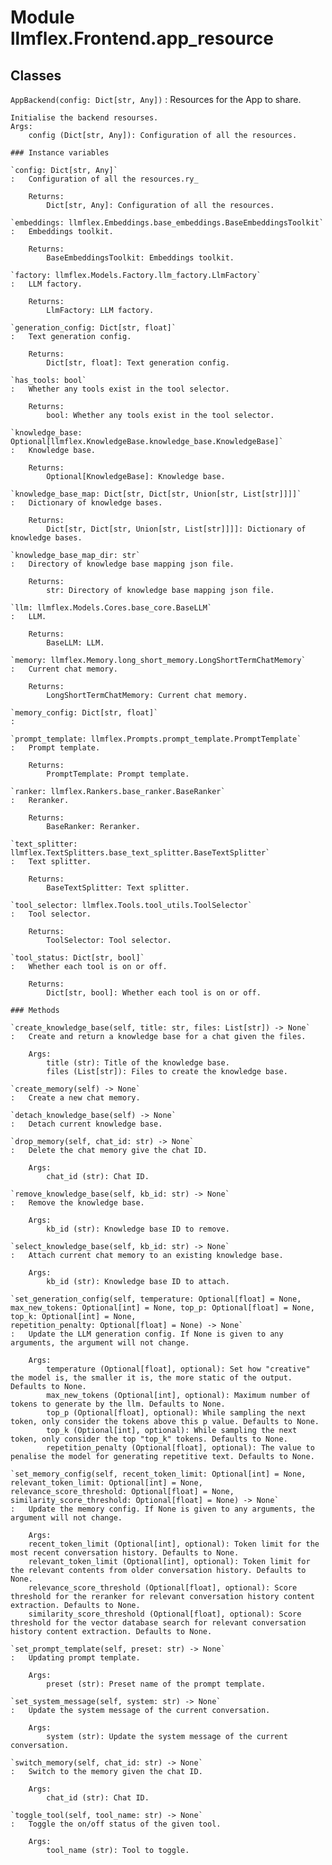 Module llmflex.Frontend.app_resource
====================================

Classes
-------

`AppBackend(config: Dict[str, Any])`
:   Resources for the App to share.
        
    
    Initialise the backend resourses.
    Args:
        config (Dict[str, Any]): Configuration of all the resources.

    ### Instance variables

    `config: Dict[str, Any]`
    :   Configuration of all the resources.ry_
        
        Returns:
            Dict[str, Any]: Configuration of all the resources.

    `embeddings: llmflex.Embeddings.base_embeddings.BaseEmbeddingsToolkit`
    :   Embeddings toolkit.
        
        Returns:
            BaseEmbeddingsToolkit: Embeddings toolkit.

    `factory: llmflex.Models.Factory.llm_factory.LlmFactory`
    :   LLM factory.
        
        Returns:
            LlmFactory: LLM factory.

    `generation_config: Dict[str, float]`
    :   Text generation config.
        
        Returns:
            Dict[str, float]: Text generation config.

    `has_tools: bool`
    :   Whether any tools exist in the tool selector.
        
        Returns:
            bool: Whether any tools exist in the tool selector.

    `knowledge_base: Optional[llmflex.KnowledgeBase.knowledge_base.KnowledgeBase]`
    :   Knowledge base.
        
        Returns:
            Optional[KnowledgeBase]: Knowledge base.

    `knowledge_base_map: Dict[str, Dict[str, Union[str, List[str]]]]`
    :   Dictionary of knowledge bases.
        
        Returns:
            Dict[str, Dict[str, Union[str, List[str]]]]: Dictionary of knowledge bases.

    `knowledge_base_map_dir: str`
    :   Directory of knowledge base mapping json file.
        
        Returns:
            str: Directory of knowledge base mapping json file.

    `llm: llmflex.Models.Cores.base_core.BaseLLM`
    :   LLM.
        
        Returns:
            BaseLLM: LLM.

    `memory: llmflex.Memory.long_short_memory.LongShortTermChatMemory`
    :   Current chat memory.
        
        Returns:
            LongShortTermChatMemory: Current chat memory.

    `memory_config: Dict[str, float]`
    :

    `prompt_template: llmflex.Prompts.prompt_template.PromptTemplate`
    :   Prompt template.
        
        Returns:
            PromptTemplate: Prompt template.

    `ranker: llmflex.Rankers.base_ranker.BaseRanker`
    :   Reranker.
        
        Returns:
            BaseRanker: Reranker.

    `text_splitter: llmflex.TextSplitters.base_text_splitter.BaseTextSplitter`
    :   Text splitter.
        
        Returns:
            BaseTextSplitter: Text splitter.

    `tool_selector: llmflex.Tools.tool_utils.ToolSelector`
    :   Tool selector.
        
        Returns:
            ToolSelector: Tool selector.

    `tool_status: Dict[str, bool]`
    :   Whether each tool is on or off.
        
        Returns:
            Dict[str, bool]: Whether each tool is on or off.

    ### Methods

    `create_knowledge_base(self, title: str, files: List[str]) ‑> None`
    :   Create and return a knowledge base for a chat given the files.
        
        Args:
            title (str): Title of the knowledge base.
            files (List[str]): Files to create the knowledge base.

    `create_memory(self) ‑> None`
    :   Create a new chat memory.

    `detach_knowledge_base(self) ‑> None`
    :   Detach current knowledge base.

    `drop_memory(self, chat_id: str) ‑> None`
    :   Delete the chat memory give the chat ID.
        
        Args:
            chat_id (str): Chat ID.

    `remove_knowledge_base(self, kb_id: str) ‑> None`
    :   Remove the knowledge base.
        
        Args:
            kb_id (str): Knowledge base ID to remove.

    `select_knowledge_base(self, kb_id: str) ‑> None`
    :   Attach current chat memory to an existing knowledge base.
        
        Args:
            kb_id (str): Knowledge base ID to attach.

    `set_generation_config(self, temperature: Optional[float] = None, max_new_tokens: Optional[int] = None, top_p: Optional[float] = None, top_k: Optional[int] = None, repetition_penalty: Optional[float] = None) ‑> None`
    :   Update the LLM generation config. If None is given to any arguments, the argument will not change.
        
        Args:
            temperature (Optional[float], optional): Set how "creative" the model is, the smaller it is, the more static of the output. Defaults to None.
            max_new_tokens (Optional[int], optional): Maximum number of tokens to generate by the llm. Defaults to None.
            top_p (Optional[float], optional): While sampling the next token, only consider the tokens above this p value. Defaults to None.
            top_k (Optional[int], optional): While sampling the next token, only consider the top "top_k" tokens. Defaults to None.
            repetition_penalty (Optional[float], optional): The value to penalise the model for generating repetitive text. Defaults to None.

    `set_memory_config(self, recent_token_limit: Optional[int] = None, relevant_token_limit: Optional[int] = None, relevance_score_threshold: Optional[float] = None, similarity_score_threshold: Optional[float] = None) ‑> None`
    :   Update the memory config. If None is given to any arguments, the argument will not change.
        
        Args:
        recent_token_limit (Optional[int], optional): Token limit for the most recent conversation history. Defaults to None.
        relevant_token_limit (Optional[int], optional): Token limit for the relevant contents from older conversation history. Defaults to None.
        relevance_score_threshold (Optional[float], optional): Score threshold for the reranker for relevant conversation history content extraction. Defaults to None.
        similarity_score_threshold (Optional[float], optional): Score threshold for the vector database search for relevant conversation history content extraction. Defaults to None.

    `set_prompt_template(self, preset: str) ‑> None`
    :   Updating prompt template.
        
        Args:
            preset (str): Preset name of the prompt template.

    `set_system_message(self, system: str) ‑> None`
    :   Update the system message of the current conversation.
        
        Args:
            system (str): Update the system message of the current conversation.

    `switch_memory(self, chat_id: str) ‑> None`
    :   Switch to the memory given the chat ID.
        
        Args:
            chat_id (str): Chat ID.

    `toggle_tool(self, tool_name: str) ‑> None`
    :   Toggle the on/off status of the given tool.
        
        Args:
            tool_name (str): Tool to toggle.